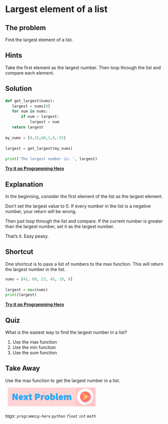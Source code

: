 
# Largest element of a list

## The problem
Find the largest element of a list.

## Hints
Take the first element as the largest number. Then loop through the list and compare each element.
 

## Solution
```python
def get_largest(nums):
   largest = nums[0]
   for num in nums:
       if num > largest:
           largest = num
   return largest
 
my_nums = [0,15,68,1,0,-55]
 
largest = get_largest(my_nums)
 
print('The largest number is: ', largest)
```
**[Try it on Programming Hero](https://play.google.com/store/apps/details?id=com.learnprogramming.codecamp)**

## Explanation
In the beginning, consider the first element of the list as the largest element. 

Don’t set the largest value to 0. If every number in the list is a negative number, your return will be wrong. 

Then just loop through the list and compare. If the current number is greater than the largest number, set it as the largest number. 

That’s it. Easy peasy. 

## Shortcut
One shortcut is to  pass a list of numbers to the max function. This will return the largest number in the list.

```python
nums = [41, 69, 23, 45, 19, 8]

largest = max(nums)
print(largest)
```
**[Try it on Programming Hero](https://play.google.com/store/apps/details?id=com.learnprogramming.codecamp)**

## Quiz
What is the easiest way to find the largest number in a list?
1. Use the max function
2. Use the min function
3. Use the sum function


## Take Away

Use the max function to get the largest number in a list.

&nbsp;
[![Next Page](../assets/next-button.png)](Sum-of-squares.md)
&nbsp;

###### tags: `programmig-hero` `python` `float` `int` `math`

